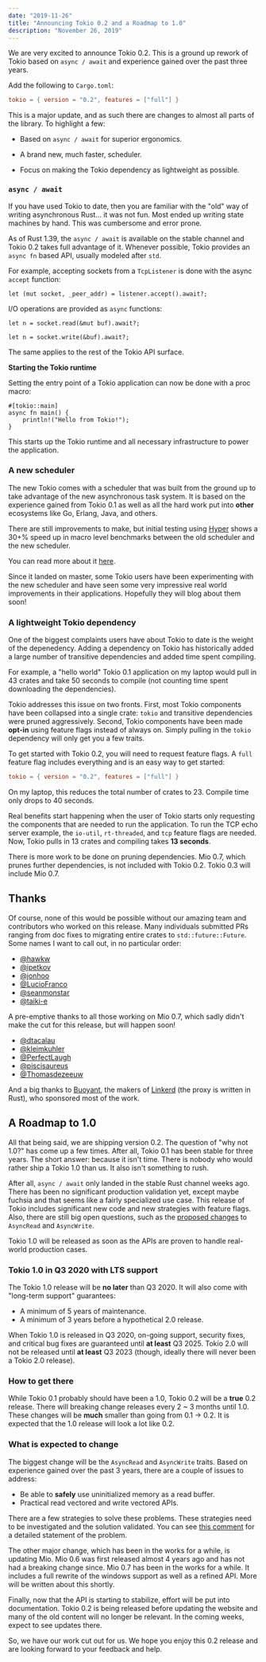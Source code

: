 ```yaml
---
date: "2019-11-26"
title: "Announcing Tokio 0.2 and a Roadmap to 1.0"
description: "November 26, 2019"
---
```


We are very excited to announce Tokio 0.2. This is a ground up rework of Tokio
based on `async / await` and experience gained over the past three years.

Add the following to `Cargo.toml`:

```toml
tokio = { version = "0.2", features = ["full"] }
```

[api docs]: https://docs.rs/tokio/0.2

This is a major update, and as such there are changes to almost all parts of the
library. To highlight a few:

- Based on `async / await` for superior ergonomics.

- A brand new, much faster, scheduler.

- Focus on making the Tokio dependency as lightweight as possible.

### `async / await`

If you have used Tokio to date, then you are familiar with the "old" way of
writing asynchronous Rust... it was not fun. Most ended up writing state
machines by hand. This was cumbersome and error prone.

As of Rust 1.39, the `async / await` is available on the stable channel and
Tokio 0.2 takes full advantage of it. Whenever possible, Tokio provides an
`async fn` based API, usually modeled after `std`.

For example, accepting sockets from a `TcpListener` is done with the async
`accept` function:

```rust,ignore
let (mut socket, _peer_addr) = listener.accept().await?;
```

I/O operations are provided as `async` functions:

```rust,ignore
let n = socket.read(&mut buf).await?;

let n = socket.write(&buf).await?;
```

The same applies to the rest of the Tokio API surface.

**Starting the Tokio runtime**

Setting the entry point of a Tokio application can now be done with a proc
macro:

```rust,ignore
#[tokio::main]
async fn main() {
    println!("Hello from Tokio!");
}
```

This starts up the Tokio runtime and all necessary infrastructure to power the
application.

### A new scheduler

The new Tokio comes with a scheduler that was built from the ground up to take
advantage of the new asynchronous task system. It is based on the experience
gained from Tokio 0.1 as well as all the hard work put into **other** ecosystems
like Go, Erlang, Java, and others.

There are still improvements to make, but initial testing using [Hyper] shows a
30+% speed up in macro level benchmarks between the old scheduler and the new
scheduler.

You can read more about it [here][sched].

Since it landed on master, some Tokio users have been experimenting with the new
scheduler and have seen some very impressive real world improvements in their
applications. Hopefully they will blog about them soon!

[hyper]: https://hyper.rs
[sched]: https://tokio.rs/blog/2019-10-scheduler/

### A lightweight Tokio dependency

One of the biggest complaints users have about Tokio to date is the weight of
the depenedency. Adding a dependency on Tokio has historically added a large
number of transitive dependencies and added time spent compiling.

For example, a "hello world" Tokio 0.1 application on my laptop would pull in 43
crates and take 50 seconds to compile (not counting time spent downloading the
dependencies).

Tokio addresses this issue on two fronts. First, most Tokio components have been
collapsed into a single crate: `tokio` and transitive dependencies were pruned
aggressively. Second, Tokio components have been made **opt-in** using feature
flags instead of always on. Simply pulling in the `tokio` dependency will only
get you a few traits.

To get started with Tokio 0.2, you will need to request feature flags. A `full`
feature flag includes everything and is an easy way to get started:

```toml
tokio = { version = "0.2", features = ["full"] }
```

On my laptop, this reduces the total number of crates to 23. Compile time only
drops to 40 seconds.

Real benefits start happening when the user of Tokio starts only requesting the
components that are needed to run the application. To run the TCP echo server
example, the `io-util`, `rt-threaded`, and `tcp` feature flags are needed. Now,
Tokio pulls in 13 crates and compiling takes **13 seconds**.

There is more work to be done on pruning dependencies. Mio 0.7, which prunes
further dependencies, is not included with Tokio 0.2. Tokio 0.3 will include Mio
0.7.

## Thanks

Of course, none of this would be possible without our amazing team and
contributors who worked on this release. Many individuals submitted PRs ranging
from doc fixes to migrating entire crates to `std::future::Future`. Some names I
want to call out, in no particular order:

- [@hawkw](https://github.com/hawkw)
- [@ipetkov](https://github.com/ipetkov)
- [@jonhoo](https://github.com/jonhoo)
- [@LucioFranco](https://github.com/LucioFranco)
- [@seanmonstar](https://github.com/seanmonstar)
- [@taiki-e](https://github.com/taiki-e)

A pre-emptive thanks to all those working on Mio 0.7, which sadly didn't make
the cut for this release, but will happen soon!

- [@dtacalau](https://github.com/dtacalau)
- [@kleimkuhler](https://github.com/kleimkuhler)
- [@PerfectLaugh](https://github.com/PerfectLaugh)
- [@piscisaureus](https://github.com/piscisaureus)
- [@Thomasdezeeuw](https://github.com/Thomasdezeeuw)

And a big thanks to [Buoyant], the makers of [Linkerd] \(the proxy is written in
Rust), who sponsored most of the work.

[buoyant]: https://buoyant.io/
[linkerd]: https://github.com/linkerd/linkerd2

## A Roadmap to 1.0

All that being said, we are shipping version 0.2. The question of "why not 1.0?"
has come up a few times. After all, Tokio 0.1 has been stable for three years.
The short answer: because it isn't time. There is nobody who would rather ship a
Tokio 1.0 than us. It also isn't something to rush.

After all, `async / await` only landed in the stable Rust channel weeks ago.
There has been no significant production validation yet, except maybe fuchsia
and that seems like a fairly specialized use case. This release of Tokio
includes significant new code and new strategies with feature flags. Also, there
are still big open questions, such as the [proposed changes][pr-1744] to
`AsyncRead` and `AsyncWrite`.

Tokio 1.0 will be released as soon as the APIs are proven to handle real-world
production cases.

### Tokio 1.0 in Q3 2020 with LTS support

The Tokio 1.0 release will be **no later** than Q3 2020. It will also come with
"long-term support" guarantees:

- A minimum of 5 years of maintenance.
- A minimum of 3 years before a hypothetical 2.0 release.

When Tokio 1.0 is released in Q3 2020, on-going support, security fixes, and
critical bug fixes are guaranteed until **at least** Q3 2025. Tokio 2.0 will not
be released until **at least** Q3 2023 (though, ideally there will never been a
Tokio 2.0 release).

### How to get there

While Tokio 0.1 probably should have been a 1.0, Tokio 0.2 will be a **true**
0.2 release. There will breaking change releases every 2 ~ 3 months until 1.0.
These changes will be **much** smaller than going from 0.1 -> 0.2. It is
expected that the 1.0 release will look a lot like 0.2.

### What is expected to change

The biggest change will be the `AsyncRead` and `AsyncWrite` traits. Based on
experience gained over the past 3 years, there are a couple of issues to
address:

- Be able to **safely** use uninitialized memory as a read buffer.
- Practical read vectored and write vectored APIs.

There are a few strategies to solve these problems. These strategies need to be
investigated and the solution validated. You can see [this
comment][pr-1744-comment] for a detailed statement of the problem.

The other major change, which has been in the works for a while, is updating
Mio. Mio 0.6 was first released almost 4 years ago and has not had a breaking
change since. Mio 0.7 has been in the works for a while. It includes a full
rewrite of the windows support as well as a refined API. More will be written
about this shortly.

Finally, now that the API is starting to stabilize, effort will be put into
documentation. Tokio 0.2 is being released before updating the website and many
of the old content will no longer be relevant. In the coming weeks, expect to
see updates there.

So, we have our work cut out for us. We hope you enjoy this 0.2 release and are
looking forward to your feedback and help.

[pr-1744]: https://github.com/tokio-rs/tokio/pull/1744
[pr-1744-comment]: https://github.com/tokio-rs/tokio/pull/1744#issuecomment-553575438
